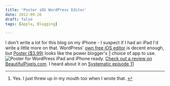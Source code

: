 ```yaml
---
title: 'Poster iOS WordPress Editor'
date: 2012-09-26
draft: false
tags: [Apple, Blogging]

---
```


I don't write a lot for this blog on my iPhone - I suspect if I had an iPad I'd write a little more on that. WordPress' [own free iOS editor](http://target.georiot.com/Proxy.ashx?grid=9646&id=6PFrOqNV4B8&offerid=162397&type=3&subid=0&tmpid=3664&RD_PARM1=http%253A%252F%252Fitunes.apple.com%252Fca%252Fapp%252Fwordpress%252Fid335703880%253Fmt%253D8%2526uo%253D4%2526partnerId%253D30) is decent enough, but [Poster ($3.99)](http://target.georiot.com/Proxy.ashx?grid=9646&id=6PFrOqNV4B8&offerid=162397&type=3&subid=0&tmpid=3664&RD_PARM1=http%253A%252F%252Fitunes.apple.com%252Fca%252Fapp%252Fposter-wordpress-blog-editor%252Fid549006481%253Fmt%253D8%2526uo%253D4%2526partnerId%253D30) looks like the power blogger's [1](#fn-20798:1) choice of app to use. ![Poster for WordPress](https://chrisenns.com/wp-content/uploads/2012/09/Poster-for-WordPress-600x450.jpg "Poster for WordPress") iPad and iPhone ready. [Check out a review on BeautifulPixels.com](http://beautifulpixels.com/iphone/poster-the-ingenious-wordpress-app-for-ios/). I heard about it on [Systematic episode 11](http://5by5.tv/systematic/11)

* * *

1.  Yes. I just threw up in my mouth too when I wrote that. [↩](#fnref-20798:1)